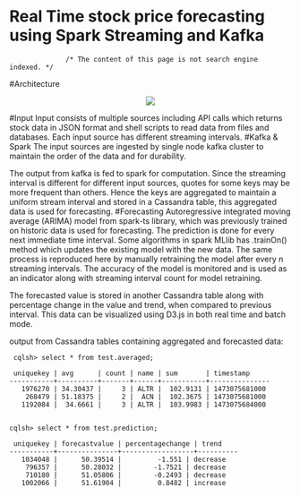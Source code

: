 # Real Time stock price forecasting using Spark Streaming and Kafka
                  /* The content of this page is not search engine indexed. */
#Architecture
<p align="center">
  <img src = "https://github.com/vdep/streamingApps/blob/main/lib/Architecture.png"/>
</p>
#Input
Input consists of multiple sources including API calls which returns stock data in JSON format and shell scripts to read data from files and databases. Each input source has different streaming intervals.
#Kafka & Spark
The input sources are ingested by single node kafka cluster to maintain the order of the data and for durability.

The output from kafka is fed to spark for computation. Since the streaming interval is different for different input sources, quotes for some keys may be more frequent than others. Hence the keys are aggregated to maintain a uniform stream interval and stored in a Cassandra table, this aggregated data is used for forecasting.
#Forecasting
Autoregressive integrated moving average (ARIMA) model from spark-ts library, which was previously trained on historic data is used for forecasting. The prediction is done for every next immediate time interval. Some algorithms in spark MLlib has .trainOn() method which updates the existing model with the new data. The same process is reproduced here by manually retraining the model after every n streaming intervals. The accuracy of the model is monitored and is used as an indicator along with streaming interval count for model retraining.

The forecasted value is stored in another Cassandra table along with percentage change in the value and trend, when compared to previous interval. This data can be visualized using D3.js in both real time and batch mode.  

output from Cassandra tables containing aggregated and forecasted data:

     cqlsh> select * from test.averaged;
    
     uniquekey | avg      | count | name | sum       | timestamp
    -----------+----------+-------+------+-----------+---------------
       1976270 | 34.30437 |     3 | ALTR |  102.9131 | 1473075681000
        268479 | 51.18375 |     2 |  ACN |  102.3675 | 1473075681000
       1192084 |  34.6661 |     3 | ALTR |  103.9983 | 1473075684000


    cqlsh> select * from test.prediction;
    
     uniquekey | forecastvalue | percentagechange | trend
    -----------+---------------+------------------+----------
       1034048 |      50.39514 |         -1.551 | decrease
        796357 |      50.28032 |        -1.7521 | decrease
        710180 |      51.05806 |        -0.2493 | decrease
       1002066 |      51.61904 |         0.8482 | increase
